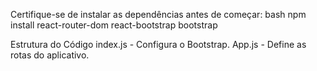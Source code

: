 Certifique-se de instalar as dependências antes de começar:
bash
npm install react-router-dom react-bootstrap bootstrap

Estrutura do Código
index.js - Configura o Bootstrap.
App.js - Define as rotas do aplicativo.
